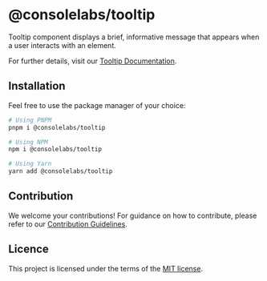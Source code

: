 # @consolelabs/tooltip

Tooltip component displays a brief, informative message that appears when a user
interacts with an element.

For further details, visit our
[Tooltip Documentation](https://web-design-system-consolelabs.vercel.app/?path=/docs/ui-tooltip--docs).

## Installation

Feel free to use the package manager of your choice:

```sh
# Using PNPM
pnpm i @consolelabs/tooltip

# Using NPM
npm i @consolelabs/tooltip

# Using Yarn
yarn add @consolelabs/tooltip
```

## Contribution

We welcome your contributions! For guidance on how to contribute, please refer
to our [Contribution Guidelines](/CONTRIBUTING.md).

## Licence

This project is licensed under the terms of the
[MIT license](https://choosealicense.com/licenses/mit/).

